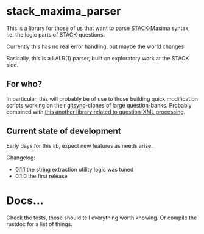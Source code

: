 # stack_maxima_parser

This is a library for those of us that want to parse [STACK](https://stack-assessment.org/)-Maxima syntax, i.e. the logic parts of STACK-questions.

Currently this has no real error handling, but maybe the world changes.

Basically, this is a LALR(1) parser, built on exploratory work at the STACK side.

## For who?

In particular, this will probably be of use to those building quick modification scripts working on their [gitsync](https://github.com/maths/moodle-qbank_gitsync)-clones of large question-banks. Probably combined with [this another library related to question-XML processing](https://crates.io/crates/position_preserving_moodle_question_xml_edit).

## Current state of development

Early days for this lib, expect new features as needs arise.

Changelog:

 - 0.1.1 the string extraction utility logic was tuned
 - 0.1.0 the first release

# Docs...

Check the tests, those should tell everything worth knowing. Or compile the rustdoc for a list of things.
